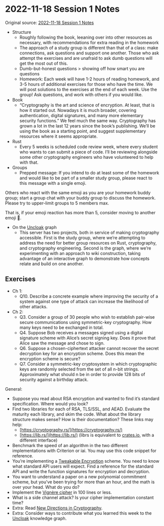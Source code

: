 # 2022-11-18 Session 1 Notes

Original source: [2022-11-18 Session 1 Notes](https://hackmd.io/EU6tnzE2SmqIH-XC5E7JhA)

- Structure
	- Roughly following the book, leeaning over into other resources as necessary, with recommendations for extra reading in the homework
	- The approach of a study group is different than that of a class: make connections, ask questions and support one another. Those who ask attempt the exercises and are unafraid to ask dumb questions will get the most out of this.
	- Dumb-but-honest questions > showing off how smart you are questions
	- Homework: Each week will have 1-2 hours of reading homework, and 3-5 hours of additional exercises for those who have the time. We will post solutions to the exercises at the end of each week. Use the group! Ask questions, and work with others if you would like.
- Book
	- “Cryptography is the art and science of encryption. At least, that is how it started out. Nowadays it is much broader, covering authentication, digital signatures, and many more elementary security functions.” We feel much the same way. Cryptography has grown a lot in the last 12 years since the book’s publishing. We’ll be using the book as a starting point, and suggest supplementary resources where it seems appropriate.
- Rust
	- Every 5 weeks is scheduled code review week, where every student who wants to can submit a piece of code. I’ll be reviewing alongside some other cryptography engineers who have volunteered to help with that.
- Groups
	- Prepped message:
If you intend to do at least some of the homework and would like to be part of a smaller study group, please react to this message with a single emoji.

Others who react with the same emoji as you are your homework buddy group; start a group chat with your buddy group to discuss the homework. Please try to upper-limit groups to 5 members max.

That is, if your emoji reaction has more than 5, consider moving to another emoji 🥒.

- On the [Uncloak](https://uncloak.org/) graph
	- This server has two projects, both in service of making cryptography accessible. First is the study group, where we’re attempting to address the need for better group resources on Rust, cryptography, and cryptography engineering. Second is the graph, where we’re experimenting with an approach to wiki construction, taking advantage of an interactive graph to demonstrate how concepts relate and build on one another.

## Exercises
- Ch 1:
	- Q10. Describe a concrete example where improving the security of a system against one type of attack can increase the likelihood of other attacks.
- Ch 2:
	- Q3. Consider a group of 30 people who wish to establish pair-wise secure communications using symmetric-key cryptography. How many keys need to be exchanged in total.
	- Q4. Suppose Bob receives a messages signed using a digital signature scheme with Alice’s secret signing key. Does it prove that Alice saw the message and chose to sign.
	- Q6. Suppose a chosen-ciphertext attacker cannot recover the secret decryption key for an encryption scheme. Does this mean the encryption scheme is secure?
	- Q7. Consider a symmetric-key cryptosystem in which cryptographic keys are randomly selected from the set of all n-bit strings. Approximately what should n be in order to provide 128 bits of security against a birthday attack.

General:
- Suppose you read about RSA encryption and wanted to find it’s standard specification. Where would you look?
- Find two libraries for each of RSA, TLS/SSL, and AEAD. Evaluate the maturity each library, and skim the code. What about the library structure makes sense? How is their documentation? These links may help:
	- [https://cryptography.rs/](https://cryptography.rs/)
	- [https://lib.rs/](https://lib.rs/) (librs is equivalent to [crates.io](http://crates.io/), with a different interface)
- Benchmark the speed of an algorithm in the two different implementations with Criterion or iai. You may use this code snippet for reference.
- You’re implementing a [Tweakable Encryption](https://en.wikipedia.org/wiki/Disk_encryption_theory) scheme. You need to know what standard API users will expect. Find a reference for the standard API and write the function signatures for encryption and decryption.
- You want to understand a paper on a new polynomial commitment scheme, but you’ve been trying for more than an hour, and the math is over your head. What do you do?
- Implement the [Vignère cipher](https://en.wikipedia.org/wiki/Vigen%C3%A8re_cipher) in 100 lines or less.
- What is a side channel attack? Is your cipher implementation constant time?
- Extra: Read [New Directions in Cryptography](https://ieeexplore.ieee.org/document/1055638).
- Extra: Consider ways to contribute what you learned this week to the [Uncloak](https://uncloak.org/) knowledge graph.

